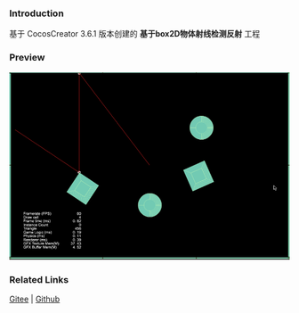 ### Introduction

基于 CocosCreator 3.6.1 版本创建的 **基于box2D物体射线检测反射** 工程

### Preview
![image](../../../gif/202211/2022110306.gif)

### Related Links
[Gitee](https://gitee.com/mirrors_cocos-creator/cocos-example-physics/tree/v3.x/2d/box2d/assets/cases/demo) | [Github](https://github.com/cocos/cocos-example-physics/tree/v3.x/2d/box2d/assets/cases/demo)